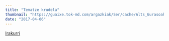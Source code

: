```yaml
---
title: "Tematze krudela"
thumbnail: "https://guaixe.tok-md.com/argazkiak/Ser/cache/Alts_Gurasoak_UTZITAKOA_content.jpg"
date: "2017-04-06"
---
```

[Irakurri](https://guaixe.eus/altsasu/1491472011756-tematze-krudela)
